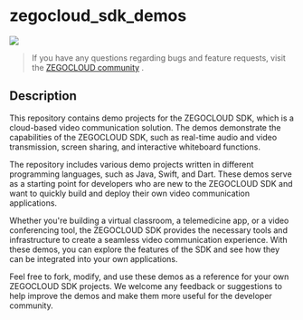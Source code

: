 # zegocloud_sdk_demos


[![](https://img.shields.io/badge/chat-on%20discord-7289da.svg)](https://discord.gg/EtNRATttyp)

> If you have any questions regarding bugs and feature requests, visit the [ZEGOCLOUD community](https://discord.gg/EtNRATttyp) .


## Description

This repository contains demo projects for the ZEGOCLOUD SDK, which is a cloud-based video communication solution. The demos demonstrate the capabilities of the ZEGOCLOUD SDK, such as real-time audio and video transmission, screen sharing, and interactive whiteboard functions.

The repository includes various demo projects written in different programming languages, such as Java, Swift, and Dart. These demos serve as a starting point for developers who are new to the ZEGOCLOUD SDK and want to quickly build and deploy their own video communication applications.

Whether you're building a virtual classroom, a telemedicine app, or a video conferencing tool, the ZEGOCLOUD SDK provides the necessary tools and infrastructure to create a seamless video communication experience. With these demos, you can explore the features of the SDK and see how they can be integrated into your own applications.

Feel free to fork, modify, and use these demos as a reference for your own ZEGOCLOUD SDK projects. We welcome any feedback or suggestions to help improve the demos and make them more useful for the developer community.
